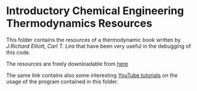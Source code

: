 # Introductory Chemical Engineering Thermodynamics Resources

This folder contains the resources of a thermodynamic book written by _J.Richard Elliott, Carl T. Lira_ that have been 
very useful in the debugging of this code.

The resources are freely downloadable 
from [here](https://learncheme.com/screencasts/thermodynamics/)

The same link contains also some interesting [YouTube tutorials](https://www.youtube.com/playlist?list=PL4xAk5aclnUjeRz26fds2w1Mw8YvKHuSU)
on the usage of the program contained in this folder.
